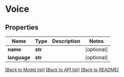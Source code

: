 # Voice

## Properties
Name | Type | Description | Notes
------------ | ------------- | ------------- | -------------
**name** | **str** |  | [optional] 
**language** | **str** |  | [optional] 

[[Back to Model list]](../README.md#documentation-for-models) [[Back to API list]](../README.md#documentation-for-api-endpoints) [[Back to README]](../README.md)


